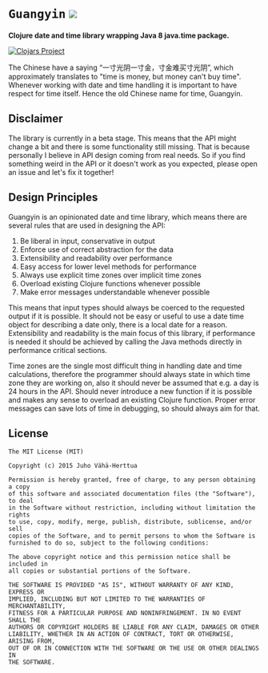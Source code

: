 # `Guangyin` <a href="http://travis-ci.org/#!/juhovh/guangyin/builds"><img src="https://secure.travis-ci.org/juhovh/guangyin.png" /></a>

**Clojure date and time library wrapping Java 8 java.time package.**

[![Clojars Project](http://clojars.org/guangyin/latest-version.svg)](http://clojars.org/guangyin)

The Chinese have a saying “一寸光阴一寸金，寸金难买寸光阴”, which approximately
translates to "time is money, but money can't buy time". Whenever working with
date and time handling it is important to have respect for time itself. Hence
the old Chinese name for time, Guangyin.

## Disclaimer

The library is currently in a beta stage. This means that the API might change a
bit and there is some functionality still missing. That is because personally I
believe in API design coming from real needs. So if you find something weird in
the API or it doesn't work as you expected, please open an issue and let's fix
it together!

## Design Principles

Guangyin is an opinionated date and time library, which means there are several
rules that are used in designing the API:

1. Be liberal in input, conservative in output
2. Enforce use of correct abstraction for the data
3. Extensibility and readability over performance
4. Easy access for lower level methods for performance
5. Always use explicit time zones over implicit time zones
6. Overload existing Clojure functions whenever possible
7. Make error messages understandable whenever possible

This means that input types should always be coerced to the requested output if
it is possible. It should not be easy or useful to use a date time object for
describing a date only, there is a local date for a reason. Extensibility and
readability is the main focus of this library, if performance is needed it
should be achieved by calling the Java methods directly in performance critical
sections.

Time zones are the single most difficult thing in handling date and time
calculations, therefore the programmer should always state in which time zone
they are working on, also it should never be assumed that e.g. a day is 24 hours
in the API. Should never introduce a new function if it is possible and makes
any sense to overload an existing Clojure function. Proper error messages can
save lots of time in debugging, so should always aim for that.

## License

```
The MIT License (MIT)

Copyright (c) 2015 Juho Vähä-Herttua

Permission is hereby granted, free of charge, to any person obtaining a copy
of this software and associated documentation files (the "Software"), to deal
in the Software without restriction, including without limitation the rights
to use, copy, modify, merge, publish, distribute, sublicense, and/or sell
copies of the Software, and to permit persons to whom the Software is
furnished to do so, subject to the following conditions:

The above copyright notice and this permission notice shall be included in
all copies or substantial portions of the Software.

THE SOFTWARE IS PROVIDED "AS IS", WITHOUT WARRANTY OF ANY KIND, EXPRESS OR
IMPLIED, INCLUDING BUT NOT LIMITED TO THE WARRANTIES OF MERCHANTABILITY,
FITNESS FOR A PARTICULAR PURPOSE AND NONINFRINGEMENT. IN NO EVENT SHALL THE
AUTHORS OR COPYRIGHT HOLDERS BE LIABLE FOR ANY CLAIM, DAMAGES OR OTHER
LIABILITY, WHETHER IN AN ACTION OF CONTRACT, TORT OR OTHERWISE, ARISING FROM,
OUT OF OR IN CONNECTION WITH THE SOFTWARE OR THE USE OR OTHER DEALINGS IN
THE SOFTWARE.
```
